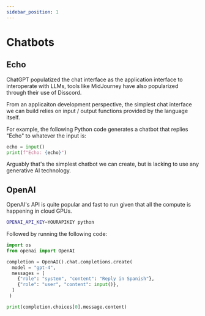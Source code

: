 ```yaml
---
sidebar_position: 1
---
```


# Chatbots

## Echo

ChatGPT populatized the chat interface as the application interface to interoperate with LLMs, tools like MidJourney have also popularized through their use of Disscord.

From an applicaiton development perspective, the simplest chat interface we can build relies on input / output functions provided by the language itself.

For example, the following Python code generates a chatbot that replies "Echo" to whatever the input is:

```python
echo = input()
print(f"Echo: {echo}")
```

Arguably that's the simplest chatbot we can create, but is lacking to use any generative AI technology.

## OpenAI

OpenAI's API is quite popular and fast to run given that all the compute is happening in cloud GPUs.

```bash
OPENAI_API_KEY=YOURAPIKEY python
```

Followed by running the following code:

```python
import os
from openai import OpenAI

completion = OpenAI().chat.completions.create(
  model = "gpt-4",
  messages = [
    {"role": "system", "content": "Reply in Spanish"},
    {"role": "user", "content": input()},
  ]
 )

print(completion.choices[0].message.content)
```
